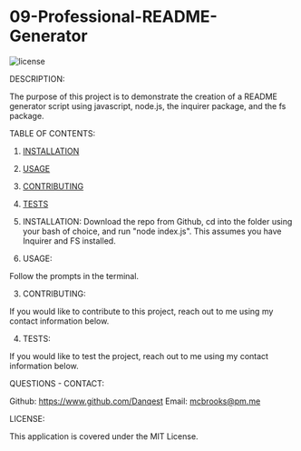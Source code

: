
# 09-Professional-README-Generator
![license](https://img.shields.io/badge/MIT-License-green)

DESCRIPTION:

The purpose of this project is to demonstrate the creation of a README generator script using javascript, node.js, the inquirer package, and the fs package.

TABLE OF CONTENTS:
1) [INSTALLATION](#Installation)
2) [USAGE](#Usage)
3) [CONTRIBUTING](#Contributing)
4) [TESTS](#Tests)

1) <a name="Installation"></a> INSTALLATION:
Download the repo from Github, cd into the folder using your bash of choice, and run "node index.js". This assumes you have Inquirer and FS installed.


2) <a name="Usage"></a> USAGE:

Follow the prompts in the terminal.


3) <a name="Contributing"></a> CONTRIBUTING:

If you would like to contribute to this project, reach out to me using my contact information below.


4) <a name="Tests"></a> TESTS:

If you would like to test the project, reach out to me using my contact information below.


QUESTIONS - CONTACT:

Github: https://www.github.com/Danqest
Email: mcbrooks@pm.me


LICENSE:

This application is covered under the MIT License.
        
        